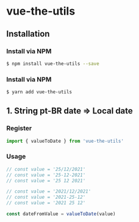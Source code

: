 # vue-the-utils

## Installation

### Install via NPM
```sh
$ npm install vue-the-utils --save
```

### Install via NPM
```sh
$ yarn add vue-the-utils
```

## 1. String pt-BR date => Local date

### Register
```js
import { valueToDate } from 'vue-the-utils'
```

### Usage
```js
// const value = '25/12/2021'
// const value = '25-12-2021'
// const value = '25 12 2021'

// const value = '2021/12/2021'
// const value = '2021-25-12'
// const value = '2021 25 12'

const dateFromValue = valueToDate(value)
```

